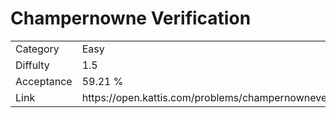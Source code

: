 # Champernowne Verification

<table>
    <tr>
        <td>Category</td>
        <td>Easy</td>
    </tr>
    <tr>
        <td>Diffulty</td>
        <td>1.5</td>
    </tr>
    <tr>
        <td>Acceptance</td>
        <td>59.21 %</td>
    </tr>
    <tr>
        <td>Link</td>
        <td>https://open.kattis.com/problems/champernowneverification</td>
    </tr>
</table>